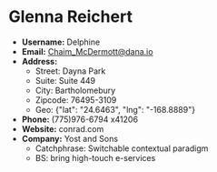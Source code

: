 # Glenna Reichert

- **Username:** Delphine
- **Email:** Chaim_McDermott@dana.io
- **Address:**
  - Street: Dayna Park
  - Suite: Suite 449
  - City: Bartholomebury
  - Zipcode: 76495-3109
  - Geo: {"lat": "24.6463", "lng": "-168.8889"}
- **Phone:** (775)976-6794 x41206
- **Website:** conrad.com
- **Company:** Yost and Sons  
  - Catchphrase: Switchable contextual paradigm  
  - BS: bring high-touch e-services